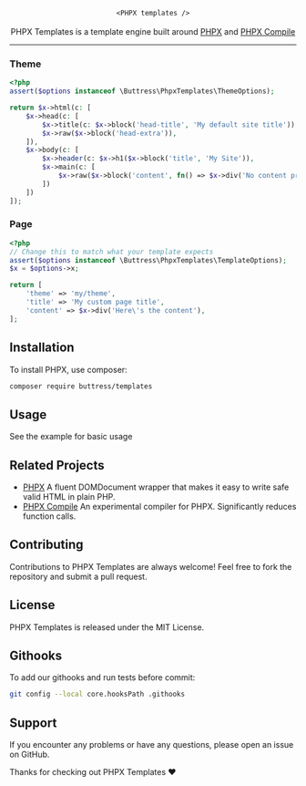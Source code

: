<p align="center">
    <code lang="html">&lt;PHPX templates /&gt;</code><br><br>
    PHPX Templates is a template engine built around <a href="/buttress/phpx">PHPX</a> and <a href="/buttress/phpx-compile">PHPX Compile</a> 
</p>

---

### Theme
```php
<?php
assert($options instanceof \Buttress\PhpxTemplates\ThemeOptions);

return $x->html(c: [
    $x->head(c: [
        $x->title(c: $x->block('head-title', 'My default site title')),
        $x->raw($x->block('head-extra')),
    ]),
    $x->body(c: [
        $x->header(c: $x->h1($x->block('title', 'My Site')),
        $x->main(c: [
            $x->raw($x->block('content', fn() => $x->div('No content provided.')))
        ])
    ])
]);
```
### Page
```php
<?php
// Change this to match what your template expects
assert($options instanceof \Buttress\PhpxTemplates\TemplateOptions);
$x = $options->x;

return [
    'theme' => 'my/theme',
    'title' => 'My custom page title',
    'content' => $x->div('Here\'s the content'),
];
```

## Installation

To install PHPX, use composer:

```bash
composer require buttress/templates
```

## Usage

See the example for basic usage

## Related Projects
- [PHPX](https://github.com/buttress/phpx) A fluent DOMDocument wrapper that makes it easy to write safe valid HTML in plain PHP.
- [PHPX Compile](https://github.com/buttress/phpx-compile) An experimental compiler for PHPX. Significantly reduces function calls.


## Contributing

Contributions to PHPX Templates are always welcome! Feel free to fork the repository and submit a pull request.

## License

PHPX Templates is released under the MIT License.

## Githooks
To add our githooks and run tests before commit:
```bash
git config --local core.hooksPath .githooks
```

## Support

If you encounter any problems or have any questions, please open an issue on GitHub.

Thanks for checking out PHPX Templates ❤️